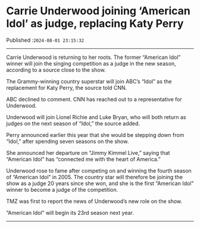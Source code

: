 # Carrie Underwood joining ‘American Idol’ as judge, replacing Katy Perry

Published :`2024-08-01 23:15:32`

---

Carrie Underwood is returning to her roots. The former “American Idol” winner will join the singing competition as a judge in the new season, according to a source close to the show.

The Grammy-winning country superstar will join ABC’s “Idol” as the replacement for Katy Perry, the source told CNN.

ABC declined to comment. CNN has reached out to a representative for Underwood.

Underwood will join Lionel Richie and Luke Bryan, who will both return as judges on the next season of “Idol,” the source added.

Perry announced earlier this year that she would be stepping down from “Idol,” after spending seven seasons on the show.

She announced her departure on “Jimmy Kimmel Live,” saying that “American Idol” has “connected me with the heart of America.”

Underwood rose to fame after competing on and winning the fourth season of “American Idol” in 2005. The country star will therefore be joining the show as a judge 20 years since she won, and she is the first “American Idol” winner to become a judge of the competition.

TMZ was first to report the news of Underwood’s new role on the show.

“American Idol” will begin its 23rd season next year.

---

